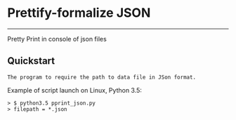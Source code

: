 # Prettify-formalize JSON
<hr>

</hr>
Pretty Print in console of json files

## Quickstart

    The program to require the path to data file in JSon format.

Example of script launch on Linux, Python 3.5:

```#!python
> $ python3.5 pprint_json.py
> filepath = *.json

```
